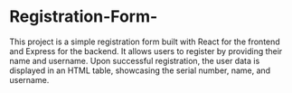 # Registration-Form-
This project is a simple registration form built with React for the frontend and Express for the backend. It allows users to register by providing their name and username. Upon successful registration, the user data is displayed in an HTML table, showcasing the serial number, name, and username.
